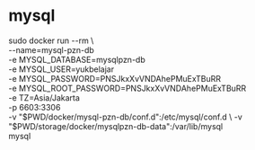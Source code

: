 # mysql

sudo docker run --rm \       
--name=mysql-pzn-db \
-e MYSQL_DATABASE=mysqlpzn-db \
-e MYSQL_USER=yukbelajar \
-e MYSQL_PASSWORD=PNSJkxXvVNDAhePMuExTBuRR \
-e MYSQL_ROOT_PASSWORD=PNSJkxXvVNDAhePMuExTBuRR \
-e TZ=Asia/Jakarta \
-p 6603:3306 \
-v "$PWD/docker/mysql-pzn-db/conf.d":/etc/mysql/conf.d \
-v "$PWD/storage/docker/mysqlpzn-db-data":/var/lib/mysql \
mysql

